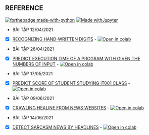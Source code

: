 ## REFERENCE

[![forthebadge made-with-python](http://ForTheBadge.com/images/badges/made-with-python.svg)](https://www.python.org/) [![Made withJupyter](https://img.shields.io/badge/Made%20with-Jupyter-orange?style=for-the-badge&logo=Jupyter)](https://jupyter.org/try)
* BÀI TẬP 12/04/2021
 - [x] [RECOGNIZING HAND-WRITTEN DIGITS](https://github.com/lphuong304/CS114.L21/blob/main/COLAB_ASSIGNMENTS/ASIGNMENT_COLAB_01_12_04_2021.ipynb) - [![Open in colab](https://colab.research.google.com/assets/colab-badge.svg)](https://colab.research.google.com/drive/17KUzLnlG-sdaelWnhYVwbugmDAzJvxqc#scrollTo=4nmehE-p3alD)
 
* BÀI TẬP 26/04/2021
 - [x] [PREDICT EXECUTION TIME OF A PROGRAM WITH GIVEN THE NUMBERS OF INPUT](https://github.com/lphuong304/CS114.L21/blob/main/COLAB_ASSIGNMENTS/COLAB_ASSIGNMENTS_26_04_2021.ipynb) - [![Open in colab](https://colab.research.google.com/assets/colab-badge.svg)](https://colab.research.google.com/drive/1NM1RPWRUeeDRJ-4O7pekm4KI5ZlcGey6#scrollTo=8B2R7yl3Yuoy)

* BÀI TẬP 17/05/2021
 - [x] [PREDICT SCORE OF STUDENT STUDYING IT001 CLASS](https://github.com/lphuong304/CS114.L21/blob/main/COLAB_ASSIGNMENTS/COLAB_ASSIGNMENT_17_05/PREDICT_FINAL_SCORE_OF_IT001.ipynb) - [![Open in colab](https://colab.research.google.com/assets/colab-badge.svg)](https://colab.research.google.com/drive/1uZr3YYvu2lrmYwNpBXYjQRA-f4gAt02w#scrollTo=sx5UJu99hIa4)

* BÀI TẬP 09/06/2021
 - [x] [CRAWLING HEALINE FROM NEWS WEBSITES](https://github.com/lphuong304/CS114.L21/blob/main/COLAB_ASSIGNMENTS/COLAB_ASSIGNMENT_09_06/sarcasm_article.ipynb) - [![Open in colab](https://colab.research.google.com/assets/colab-badge.svg)](https://colab.research.google.com/drive/1n6JcWRS1Xn_2pSA4qMK_vpuAKCju9rHM#scrollTo=Ovax-g0jWOnm)

* BÀI TẬP 14/06/2021
 - [x] [DETECT SARCASM NEWS BY HEADLINES](https://github.com/lphuong304/CS114.L21/blob/main/COLAB_ASSIGNMENTS/COLAB_ASSIGNMENT_09_06/sarcasm_article.ipynb) - [![Open in colab](https://colab.research.google.com/assets/colab-badge.svg)](https://colab.research.google.com/drive/11pkRc6L8E4ozOfRtXKPqx_-vorB7wRW9#scrollTo=KVCjpP5OWgas)

